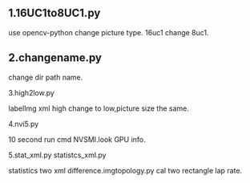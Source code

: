 1.16UC1to8UC1.py
-------
use opencv-python change picture type. 16uc1 change 8uc1.

2.changename.py
-------
change dir path name.

3.high2low.py

labelImg xml high change to low,picture size the same.

4.nvi5.py

10 second run cmd NVSMI.look GPU info.

5.stat_xml.py statistcs_xml.py

statistics two xml difference.imgtopology.py cal two rectangle lap rate.
